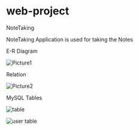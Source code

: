 ﻿# web-project

NoteTaking 

NoteTaking Application is used for taking the Notes 

 E-R Diagram

![Picture1](https://github.com/manohar-sai123/web-project/assets/149122833/7820b654-93ba-434f-bbc6-557ce1a2119f)

Relation

![Picture2](https://github.com/manohar-sai123/web-project/assets/149122833/49baa70e-6095-4fd5-b8bb-e0a643a456e7)

MySQL Tables


![table](https://github.com/manohar-sai123/web-project/assets/149122833/dec4ad0a-09a9-4aad-b834-990eded43d63)

![user table](https://github.com/manohar-sai123/web-project/assets/149122833/b75a87ad-8829-474d-8809-aba6c95c200b)

